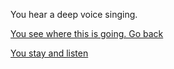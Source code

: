 You hear a deep voice singing.

[You see where this is going. Go back](../marshmallow.md)

[You stay and listen](https://www.youtube.com/watch?v=oHg5SJYRHA0)